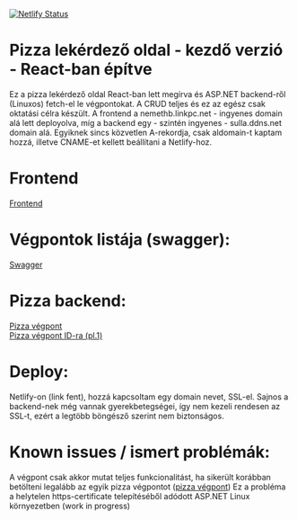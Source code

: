 [![Netlify Status](https://api.netlify.com/api/v1/badges/a801c195-10dd-4c04-9ace-6c0a29775cc7/deploy-status)](https://app.netlify.com/sites/contosopizza/deploys)
# Pizza lekérdező oldal - kezdő verzió - React-ban építve
Ez a pizza lekérdező oldal React-ban lett megírva és ASP.NET backend-ről (Linuxos) fetch-el le végpontokat. 
A CRUD teljes és ez az egész csak oktatási célra készült.
A frontend a nemethb.linkpc.net - ingyenes domain alá lett deployolva,
míg a backend egy - szintén ingyenes - sulla.ddns.net domain alá. Egyiknek sincs közvetlen A-rekordja, csak aldomain-t kaptam hozzá, illetve CNAME-et kellett beállítani a Netlify-hoz.

# Frontend
[Frontend](https://nemethb.linkpc.net)

# Végpontok listája (swagger):
[Swagger](https://sulla.ddns.net:7156/swagger/index.html)

# Pizza backend:
[Pizza végpont](http://sulla.ddns.net:7156/Pizza)<br>
[Pizza végpont ID-ra (pl.1)](http://sulla.ddns.net:7156/Pizza/1)

# Deploy: 
Netlify-on (link fent), hozzá kapcsoltam egy domain nevet, SSL-el. Sajnos a backend-nek még vannak gyerekbetegségei, így nem kezeli rendesen az SSL-t, ezért a legtöbb böngésző szerint nem biztonságos.

# Known issues / ismert problémák:
A végpont csak akkor mutat teljes funkcionalitást, ha sikerült korábban betölteni legalább az egyik pizza végpontot ([pizza végpont](https://sulla.ddns.net:7156/Pizza))
Ez a probléma a helytelen https-certificate telepítéséből adódott ASP.NET Linux környezetben (work in progress)
